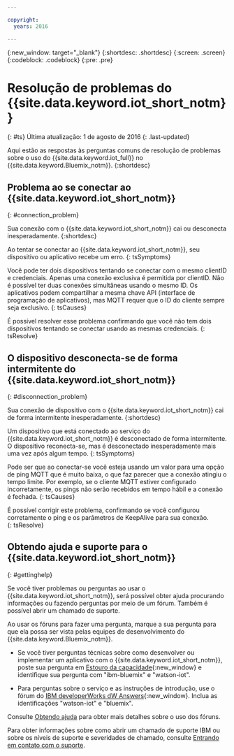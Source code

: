 ```yaml
---

copyright:
  years: 2016

---
```


{:new_window: target="\_blank"}
{:shortdesc: .shortdesc}
{:screen: .screen}
{:codeblock: .codeblock}
{:pre: .pre}

# Resolução de problemas do {{site.data.keyword.iot_short_notm}}
{: #ts}
Última atualização: 1 de agosto de 2016
{: .last-updated}

Aqui estão as respostas às perguntas comuns de resolução de problemas sobre o
uso do {{site.data.keyword.iot_full}} no
{{site.data.keyword.Bluemix_notm}}.
{:shortdesc}

## Problema ao se conectar ao {{site.data.keyword.iot_short_notm}}
{: #connection_problem}

Sua conexão com o {{site.data.keyword.iot_short_notm}} cai ou desconecta inesperadamente.
{:shortdesc}

Ao tentar se conectar ao {{site.data.keyword.iot_short_notm}}, seu dispositivo ou aplicativo recebe um erro.
{: tsSymptoms}

Você pode ter dois dispositivos tentando se conectar com o mesmo clientID e credenciais. Apenas uma conexão exclusiva é permitida por clientID. Não é possível ter duas conexões simultâneas usando o mesmo ID. Os aplicativos podem compartilhar a mesma chave API (interface de programação de aplicativos), mas MQTT requer que o ID do cliente sempre seja exclusivo.
{: tsCauses}

É possível resolver esse problema confirmando que você não tem dois dispositivos tentando se conectar usando as mesmas credenciais.
{: tsResolve}

## O dispositivo desconecta-se de forma intermitente do {{site.data.keyword.iot_short_notm}}
{: #disconnection_problem}

Sua conexão de dispositivo com o {{site.data.keyword.iot_short_notm}} cai de forma intermitente inesperadamente.
{:shortdesc}

Um dispositivo que está conectado ao serviço do {{site.data.keyword.iot_short_notm}} é desconectado de forma intermitente. O dispositivo reconecta-se, mas é desconectado inesperadamente mais uma vez após algum tempo.
{: tsSymptoms}

Pode ser que ao conectar-se você esteja usando um valor para uma opção de ping MQTT que é muito baixa, o que faz parecer que a conexão atingiu o tempo limite. Por exemplo, se o cliente MQTT estiver configurado incorretamente, os pings não serão recebidos em tempo hábil e a conexão é fechada.
{: tsCauses}

É possível corrigir este problema, confirmando se você configurou corretamente o ping e os parâmetros de KeepAlive para sua conexão.   
{: tsResolve}


## Obtendo ajuda e suporte para o {{site.data.keyword.iot_short_notm}}
{: #gettinghelp}

Se você tiver problemas ou perguntas ao usar o
{{site.data.keyword.iot_short_notm}},
será possível obter ajuda procurando informações ou fazendo perguntas
por meio de um fórum. Também é possível abrir um chamado de suporte.

Ao usar os fóruns para fazer uma pergunta, marque a sua pergunta para que ela possa ser vista pelas equipes de desenvolvimento do {{site.data.keyword.Bluemix_notm}}.

* Se você tiver perguntas técnicas sobre como desenvolver ou implementar um aplicativo com o {{site.data.keyword.iot_short_notm}}, poste sua pergunta em [Estouro da capacidade](http://stackoverflow.com/search?q=watson-iot+ibm-bluemix){:new_window} e identifique sua pergunta com "ibm-bluemix" e "watson-iot".
<!--Insert the appropriate dW Answers tag for your service for <service_keyword> in URL below:  -->
* Para perguntas sobre o serviço e as instruções de introdução, use o fórum do [IBM developerWorks dW Answers](https://developer.ibm.com/answers/topics/watson-iot/?smartspace=bluemix){:new_window}. Inclua as identificações "watson-iot" e "bluemix".

Consulte
[Obtendo
ajuda](https://www.{DomainName}/docs/support/index.html#getting-help) para obter mais detalhes sobre o uso dos fóruns.

Para obter informações sobre como abrir um chamado de suporte
IBM ou sobre os níveis de suporte e severidades de chamado, consulte
[Entrando
em contato com o suporte](https://www.{DomainName}/docs/support/index.html#contacting-support).

